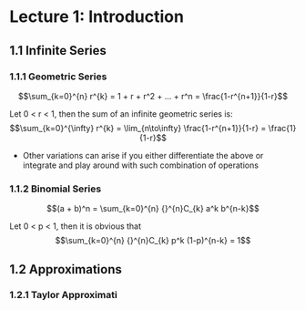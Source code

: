 # Lecture 1: Introduction

## 1.1 Infinite Series
### 1.1.1 Geometric Series
$$\sum_{k=0}^{n} r^{k} = 1 + r + r^2 + ... + r^n = \frac{1-r^{n+1}}{1-r}$$

Let 0 < r < 1, then the sum of an infinite geometric series is:
$$\sum_{k=0}^{\infty} r^{k} = \lim_{n\to\infty} \frac{1-r^{n+1}}{1-r} = \frac{1}{1-r}$$

* Other variations can arise if you either differentiate the above or integrate and play around with such combination of operations
  
### 1.1.2 Binomial Series
$$(a + b)^n = \sum_{k=0}^{n} {}^{n}C_{k} a^k b^{n-k}$$

Let 0 < p < 1, then it is obvious that $$\sum_{k=0}^{n} {}^{n}C_{k} p^k (1-p)^{n-k} = 1$$


## 1.2 Approximations
### 1.2.1 Taylor Approximati
